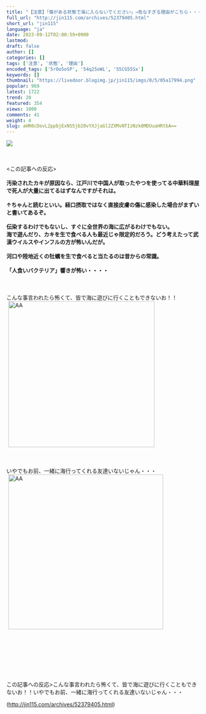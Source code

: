 ```yaml
---
title: "【注意】「傷がある状態で海に入らないでください」→危なすぎる理由がこちら・・・ : オレ的ゲーム速報＠刃"
full_url: "http://jin115.com/archives/52379405.html"
short_url: "jin115"
language: "ja"
date: 2023-09-12T02:00:59+0900
lastmod: 
draft: false
author: []
categories: []
tags: ['注意', '状態', '理由']
encoded_tags: ['5rOo5oSP', '54q25oWL', '55CG55Sx']
keywords: []
thumbnail: "https://livedoor.blogimg.jp/jin115/imgs/0/5/05a17994.png"
popular: 969
latest: 1722
trend: 20
featured: 354
views: 1000
comments: 41
weight: 4
slug: aHR0cDovL2ppbjExNS5jb20vYXJjaGl2ZXMvNTIzNzk0MDUuaHRtbA==
---
```


![](https://livedoor.blogimg.jp/jin115/imgs/0/5/05a17994.png)

<div><a name='more'></a> <br> <br> <この記事への反応><br> <br> <b>汚染されたカキが原因なら、江戸川で中国人が取ったやつを使ってる中華料理屋で死人が大量に出てるはずなんですがそれは。</b><br> <br> <b>↑ちゃんと読むといい。経口摂取ではなく直接皮膚の傷に感染した場合がまずいと書いてあるぞ。</b><br> <br> <b>伝染するわけでもないし、すぐに全世界の海に広がるわけでもない。<br> 海で遊んだり、カキを生で食べる人も最近じゃ限定的だろう。どう考えたって武漢ウイルスやインフルの方が怖いんだが。</b><br> <br> <b>河口や陸地近くの牡蠣を生で食べると当たるのは昔からの常識。</b><br> <br> <b>「人食いバクテリア」響きが怖い・・・・</b><br> <br> <br> <br> こんな事言われたら怖くて、皆で海に遊びに行くこともできないお！！<br> <img src='https://livedoor.blogimg.jp/jin115/imgs/a/f/af2031e9.gif' alt='AA' width='381' border='0' hspace='5' class='pict'><br> <br> <br> <br> いやでもお前、一緒に海行ってくれる友達いないじゃん・・・<br> <img src='https://livedoor.blogimg.jp/jin115/imgs/b/b/bb064d1e.gif' alt='AA' width='404' border='0' hspace='5' class='pict'><br> <br> <br> <br> <br> <br> <br> <br> <p>この記事への反応>こんな事言われたら怖くて、皆で海に遊びに行くこともできないお！！いやでもお前、一緒に海行ってくれる友達いないじゃん・・・</p></div>

(http://jin115.com/archives/52379405.html)
